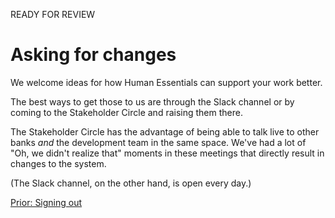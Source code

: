 READY FOR REVIEW
# Asking for changes

We welcome ideas for how Human Essentials can support your work better.

The best ways to get those to us are through the Slack channel or by coming to the Stakeholder Circle and raising them there.

The Stakeholder Circle has the advantage of being able to talk live to other banks *and* the development team in the same space.   We've had a lot of "Oh, we didn't realize that" moments in these meetings that directly result in changes to the system.

(The Slack channel, on the other hand, is open every day.)

[Prior: Signing out](top_right_menu.md)